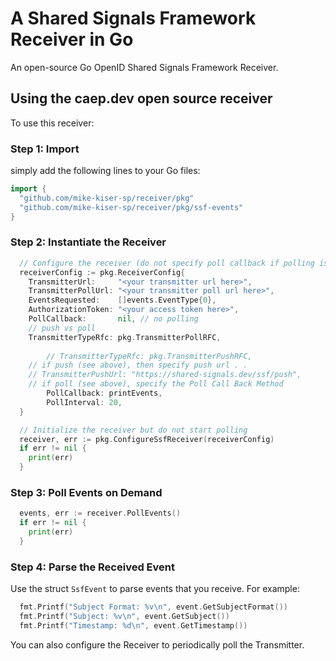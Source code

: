 # A Shared Signals Framework Receiver in Go

An open-source Go OpenID Shared Signals Framework Receiver.

## Using the caep.dev open source receiver
To use this receiver:

### Step 1: Import
simply add the following lines to your Go files:

~~~ go
import {
  "github.com/mike-kiser-sp/receiver/pkg"
  "github.com/mike-kiser-sp/receiver/pkg/ssf-events"
}
~~~

### Step 2: Instantiate the Receiver

~~~ go
  // Configure the receiver (do not specify poll callback if polling is not required yet)
  receiverConfig := pkg.ReceiverConfig{
  	TransmitterUrl:     "<your transmitter url here>",
  	TransmitterPollUrl: "<your transmitter poll url here>",
  	EventsRequested:    []events.EventType{0},
  	AuthorizationToken: "<your access token here>",
  	PollCallback:       nil, // no polling
    // push vs poll 
    TransmitterTypeRfc: pkg.TransmitterPollRFC,
 
		// TransmitterTypeRfc: pkg.TransmitterPushRFC,
    // if push (see above), then specify push url . . 
    // TransmitterPushUrl: "https://shared-signals.dev/ssf/push",
    // if poll (see above), specify the Poll Call Back Method
		PollCallback: printEvents,
		PollInterval: 20,
  }

  // Initialize the receiver but do not start polling
  receiver, err := pkg.ConfigureSsfReceiver(receiverConfig)
  if err != nil {
  	print(err)
  }

~~~


### Step 3: Poll Events on Demand

~~~ go
  events, err := receiver.PollEvents()
  if err != nil {
  	print(err)
  }
~~~

### Step 4: Parse the Received Event
Use the struct `SsfEvent` to parse events that you receive. For example:

~~~ go
  fmt.Printf("Subject Format: %v\n", event.GetSubjectFormat())
  fmt.Printf("Subject: %v\n", event.GetSubject())
  fmt.Printf("Timestamp: %d\n", event.GetTimestamp())
~~~

You can also configure the Receiver to periodically poll the Transmitter.
